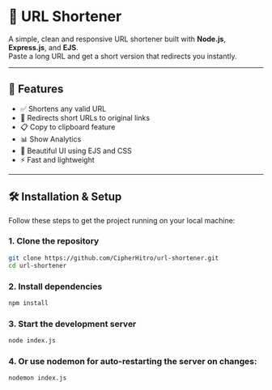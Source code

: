 # 🔗 URL Shortener

A simple, clean and responsive URL shortener built with **Node.js**, **Express.js**, and **EJS**.  
Paste a long URL and get a short version that redirects you instantly.

---

## 🚀 Features

- ✅ Shortens any valid URL
- 🔁 Redirects short URLs to original links
- 📋 Copy to clipboard feature
- 📊 Show Analytics
- 🎨 Beautiful UI using EJS and CSS
- ⚡ Fast and lightweight

---

## 🛠️ Installation & Setup

Follow these steps to get the project running on your local machine:

### 1. Clone the repository

```bash
git clone https://github.com/CipherHitro/url-shortener.git
cd url-shortener
```
### 2. Install dependencies

```bash
npm install
```
### 3. Start the development server

```bash
node index.js 
```

### 4. Or use nodemon for auto-restarting the server on changes:
```bash
nodemon index.js 
``` 



